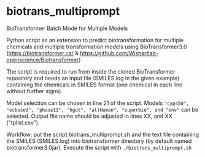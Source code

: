 # biotrans_multiprompt
BioTransformer Batch Mode for Multiple Models

Python script as an extension to predict biotransformation for multiple chemicals and multiple transformation models using BioTransformer3.0 (https://biotransformer.ca/ & https://github.com/Wishartlab-openscience/Biotransformer)

The script is required to run from inside the cloned BioTransformer repository and needs an input file (SMILES.log in the given example) containing the chemicals in SMILES format (one chemical in each line without further signs).

Model selection can be chosen in line 21 of the script. Models ```"cyp450", "ecbased", "phaseII", "hgut", "allHuman", "superbio", and "env"```  can be selected.
Output file name should be adjusted in lines XX, and XX ("tplist.csv").

Workflow:
put the script biotrans_multiprompt.sh and the text file containing the SMILES (SMILES.log) into biotransformer directory (by default named biotransformer3.0jar).
Execute the script with 
```./biotrans_multiprompt.sh``` 

